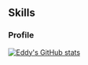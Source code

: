 ## Skills

### Profile
[![Eddy's GitHub stats](https://github-readme-stats.vercel.app/api?username=edwarddk)](https://github.com/edwarddk/github-readme-stats)
